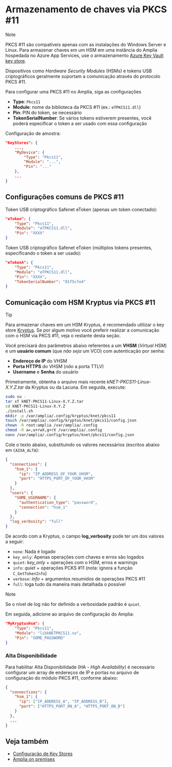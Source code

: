 ﻿# Armazenamento de chaves via PKCS #11

> [!NOTE]
> PKCS #11 são compatíveis apenas com as instalações do Windows Server e Linux. Para armazenar chaves em um HSM em uma instância do Amplia hospedada no Azure App Services,
> use o armazenamento [Azure Key Vault key store](azure.md).

Dispositivos como *Hardware Security Modules* (HSMs) e tokens USB criptográficos geralmente suportam a comunicação através do protocolo PKCS #11.

Para configurar uma PKCS #11 no Amplia, siga as configurações

* **Type**: `Pkcs11`
* **Module**: nome da biblioteca da PKCS #11 (ex.: `eTPKCS11.dll`)
* **Pin**: PIN do token, se necessário
* **TokenSerialNumber**: Se vários tokens estiverem presentes, você poderá especificar o token a ser usado com essa configuração

Configuração de amostra:

```json
"KeyStores": {
	...,
	"MyDevice": {
		"Type": "Pkcs11",
		"Module": "...",
		"Pin": "..."
	},
	...
}
```

## Configurações comuns de PKCS #11

Token USB criptográfico Safenet eToken (apenas um token conectado):

```json
"eToken": {
	"Type": "Pkcs11",
	"Module": "eTPKCS11.dll",
	"Pin": "XXXX"
}
```

Token USB criptográfico Safenet eToken (múltiplos tokens presentes, especificando o token a ser usado):

```json
"eTokenA": {
	"Type": "Pkcs11",
	"Module": "eTPKCS11.dll",
	"Pin": "XXXX",
	"TokenSerialNumber": "01f5cfe4"
}
```

## Comunicação com HSM Kryptus via PKCS #11

> [!TIP]
> Para armazenar chaves em um HSM Kryptus, é recomendado utilizar o key store [Kryptus](kryptus.md). Se por algum motivo você preferir
> realizar a comunicação com o HSM via PKCS #11, veja o restante desta seção.

Você precisará dos parâmetros abaixo referentes a um **VHSM** (*Virtual HSM*) e um **usuário comum** (que *não seja* um VCO) com autenticação por senha:

* **Endereço de IP** do VHSM
* **Porta HTTPS** do VHSM (*não* a porta TTLV)
* **Username** e **Senha** do usuário

Primeiramente, obtenha o arquivo mais recente *kNET-PKCS11-Linux-X.Y.Z.tar* da Kryptus ou da Lacuna. Em seguida, execute:

```sh
sudo su -
tar xf kNET-PKCS11-Linux-X.Y.Z.tar
cd kNET-PKCS11-Linux-X.Y.Z
./install.sh
mkdir -p /var/amplia/.config/kryptus/knet/pkcs11
touch /var/amplia/.config/kryptus/knet/pkcs11/config.json
chown -R root:amplia /var/amplia/.config
chmod -R a=,u+rwX,g+rX /var/amplia/.config
nano /var/amplia/.config/kryptus/knet/pkcs11/config.json
```

Cole o texto abaixo, substituindo os valores necessários (escritos abaixo em `CAIXA_ALTA`):

```json
{
  "connections": {
    "hsm_1": {
      "ip": "IP_ADDRESS_OF_YOUR_VHSM",
      "port": "HTTPS_PORT_OF_YOUR_VHSM"
    }
  },
  "users": {
    "SOME_USERNAME": {
      "authentication_type": "password",
      "connection": "hsm_1"
    }
  },
  "log_verbosity": "full"
}
```

De acordo com a Kryptus, o campo **log_verbosity** pode ter um dos valores a seguir:

* `none`: Nada é logado
* `key_only`: Apenas operações com chaves e erros são logados
* `quiet`: *key_only* + operações com o HSM, erros e warnings
* `info`: *quiet* + operações PCKS #11 (nota: ignora a função `C_GetTokenInfo`)
* `verbose`: *info* + argumentos resumidos de operações PKCS #11
* `full`: loga tudo da maneira mais detalhada o possível

> [!NOTE]
> Se o nível de log não for definido a verbosidade padrão é `quiet`.

Em seguida, adicione ao arquivo de configuração do Amplia:

```json
"MyKryptusHsm": {
	"Type": "Pkcs11",
	"Module": "libkNETPKCS11.so",
	"Pin": "SOME_PASSWORD"
}
```

### Alta Disponibilidade

Para habilitar Alta Disponibilidade (HA - *High Availability*) é necessário configurar um array de endereços de IP e portas no arquivo de configuração do módulo PKCS #11,
conforme abaixo:

```json
{
  "connections": {
    "hsm_1": {
      "ip": ["IP_ADDRESS_A", "IP_ADDRESS_B"],
      "port": ["HTTPS_PORT_ON_A", "HTTPS_PORT_ON_B"]
    }
  },
  ...
}

```

## Veja também

* [Configuração de Key Stores](index.md)
* [Amplia on premises](../index.md)
